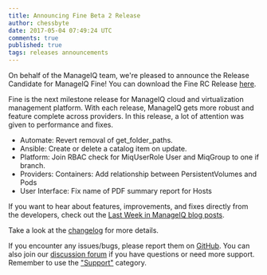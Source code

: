 ```yaml
---
title: Announcing Fine Beta 2 Release
author: chessbyte
date: 2017-05-04 07:49:24 UTC
comments: true
published: true
tags: releases announcements
---
```


On behalf of the ManageIQ team, we're pleased to announce the Release Candidate for ManageIQ Fine! You can download the Fine RC Release [here](http://manageiq.org/download/). 

Fine is the next milestone release for ManageIQ cloud and virtualization management platform. With each release, ManageIQ gets more robust and feature complete across providers. In this release, a lot of attention was given to performance and fixes. 

* Automate: Revert removal of get_folder_paths.
* Ansible: Create or delete a catalog item on update.
* Platform: Join RBAC check for MiqUserRole User and MiqGroup to one if branch.
* Providers: Containers: Add relationship between PersistentVolumes and Pods
* User Interface: Fix name of PDF summary report for Hosts

If you want to hear about features, improvements, and fixes directly from the developers, check out the [Last Week in ManageIQ blog posts](http://manageiq.org/blog/tags/LWIMIQ/).

Take a look at the [changelog](https://github.com/ManageIQ/manageiq/blob/fine/CHANGELOG.md/) for more details.

If you encounter any issues/bugs, please report them on [GitHub](https://github.com/ManageIQ/manageiq/issues). You can also join our [discussion forum](http://talk.manageiq.org/) if you have questions or need more support. Remember to use the ["Support"](http://talk.manageiq.org/c/support) category.
